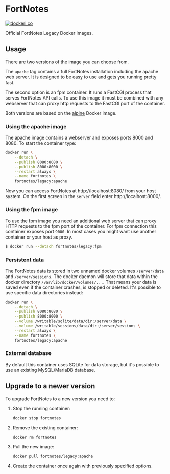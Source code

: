 FortNotes
=========

[![dockeri.co](http://dockeri.co/image/fortnotes/legacy)](https://hub.docker.com/r/fortnotes/legacy/)

Official FortNotes Legacy Docker images.


## Usage

There are two versions of the image you can choose from.

The `apache` tag contains a full FortNotes installation including the apache web server.
It is designed to be easy to use and gets you running pretty fast.

The second option is an fpm container. It runs a FastCGI process that serves FortNotes API calls.
To use this image it must be combined with any webserver that can proxy http requests to the FastCGI port of the container.

Both versions are based on the [alpine](https://hub.docker.com/_/alpine/) Docker image.


### Using the apache image

The apache image contains a webserver and exposes ports 8000 and 8080. To start the container type:

```bash
docker run \
    --detach \
    --publish 8080:8080 \
    --publish 8000:8000 \
    --restart always \
    --name fortnotes \
    fortnotes/legacy:apache
```

Now you can access FortNotes at http://localhost:8080/ from your host system.
On the first screen in the `server` field enter http://localhost:8000/.


### Using the fpm image

To use the fpm image you need an additional web server that can proxy HTTP requests to the fpm port of the container.
For fpm connection this container exposes port `9000`. In most cases you might want use another container or your host as proxy.

```bash
$ docker run --detach fortnotes/legacy:fpm
```


### Persistent data

The FortNotes data is stored in two unnamed docker volumes `/server/data` and `/server/sessions`.
The docker daemon will store that data within the docker directory `/var/lib/docker/volumes/...`.
That means your data is saved even if the container crashes, is stopped or deleted.
It's possible to use specific data directories instead:

```bash
docker run \
    --detach \
    --publish 8080:8080 \
    --publish 8000:8000 \
    --volume /writable/sqlite/data/dir:/server/data \
    --volume /writable/sessions/data/dir:/server/sessions \
    --restart always \
    --name fortnotes \
    fortnotes/legacy:apache
```


### External database

By default this container uses SQLite for data storage, but it's possible to use an existing MySQL/MariaDB database.


## Upgrade to a newer version
 
To upgrade FortNotes to a new version you need to:

1. Stop the running container:

    ```bash
    docker stop fortnotes
    ```

2. Remove the existing container:

    ```bash
    docker rm fortnotes
    ```

3. Pull the new image:

    ```bash
    docker pull fortnotes/legacy:apache
    ```

4. Create the container once again with previously specified options.
